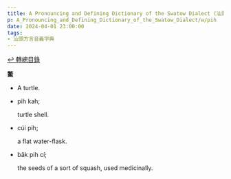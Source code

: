 ```yaml
---
title: A Pronouncing and Defining Dictionary of the Swatow Dialect (汕頭方言音義字典) / pih
p: A_Pronouncing_and_Defining_Dictionary_of_the_Swatow_Dialect/w/pih
date: 2024-04-01 23:00:00
tags: 
- 汕頭方言音義字典
---
```


[↩️ 轉總目錄](/A_Pronouncing_and_Defining_Dictionary_of_the_Swatow_Dialect)


**鱉**
- A turtle.

- pih kah;

  turtle shell.

- cúi pih;

  a flat water-flask.

- bâk pih cí;

  the seeds of a sort of squash, used medicinally.